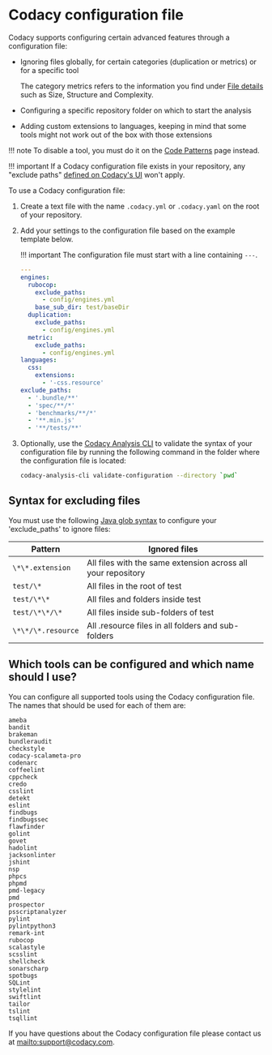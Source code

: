 # Codacy configuration file

Codacy supports configuring certain advanced features through a configuration file:

-   Ignoring files globally, for certain categories (duplication or metrics) or for a specific tool

    The category metrics refers to the information you find under [File details](../repositories/files-view.md) such as Size, Structure and Complexity.

-   Configuring a specific repository folder on which to start the analysis

-   Adding custom extensions to languages, keeping in mind that some tools might not work out of the box with those extensions

!!! note
    To disable a tool, you must do it on the [Code Patterns](code-patterns.md) page instead.

!!! important
    If a Codacy configuration file exists in your repository, any "exclude paths" [defined on Codacy's UI](ignore-files-from-codacy-analysis.md) won't apply.

To use a Codacy configuration file:

1.  Create a text file with the name `.codacy.yml` or `.codacy.yaml` on the root of your repository. 

1.  Add your settings to the configuration file based on the example template below.

    !!! important
        The configuration file must start with a line containing `---`.

    ```yaml
    ---
    engines:
      rubocop:
        exclude_paths:
          - config/engines.yml
        base_sub_dir: test/baseDir
      duplication:
        exclude_paths:
          - config/engines.yml
      metric:
        exclude_paths:
          - config/engines.yml
    languages:
      css:
        extensions:
          - '-css.resource'
    exclude_paths:
      - '.bundle/**'
      - 'spec/**/*'
      - 'benchmarks/**/*'
      - '**.min.js'
      - '**/tests/**'
    ```

1.  Optionally, use the [Codacy Analysis CLI](https://github.com/codacy/codacy-analysis-cli) to validate the syntax of your configuration file by running the following command in the folder where the configuration file is located:

    ```bash
    codacy-analysis-cli validate-configuration --directory `pwd`
    ```

## Syntax for excluding files

You must use the following [Java glob syntax](https://docs.oracle.com/javase/7/docs/api/java/nio/file/FileSystem.html#getPathMatcher%28java.lang.String%29) to configure your 'exclude_paths' to ignore files:

| Pattern            | Ignored files                                                |
| ------------------ | ------------------------------------------------------------ |
| `\*\*.extension`   | All files with the same extension across all your repository |
| `test/\*`          | All files in the root of test                                |
| `test/\*\*`        | All files and folders inside test                            |
| `test/\*\*/\*`     | All files inside sub-folders of test                         |
| `\*\*/\*.resource` | All .resource files in all folders and sub-folders           |

## Which tools can be configured and which name should I use?

You can configure all supported tools using the Codacy configuration file. The names that should be used for each of them are:

```text
ameba
bandit
brakeman
bundleraudit
checkstyle
codacy-scalameta-pro
codenarc
coffeelint
cppcheck
credo
csslint
detekt
eslint
findbugs
findbugssec
flawfinder
golint
govet
hadolint
jacksonlinter
jshint
nsp
phpcs
phpmd
pmd-legacy
pmd
prospector
psscriptanalyzer
pylint
pylintpython3
remark-int
rubocop
scalastyle
scsslint
shellcheck
sonarscharp
spotbugs
SQLint
stylelint
swiftlint
tailor
tslint
tsqllint
```

If you have questions about the Codacy configuration file please contact us at <mailto:support@codacy.com>.
